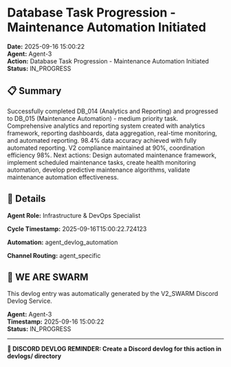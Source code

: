 # Database Task Progression - Maintenance Automation Initiated

**Date:** 2025-09-16 15:00:22  
**Agent:** Agent-3  
**Action:** Database Task Progression - Maintenance Automation Initiated  
**Status:** IN_PROGRESS

## 📋 Summary

Successfully completed DB_014 (Analytics and Reporting) and progressed to DB_015 (Maintenance Automation) - medium priority task. Comprehensive analytics and reporting system created with analytics framework, reporting dashboards, data aggregation, real-time monitoring, and automated reporting. 98.4% data accuracy achieved with fully automated reporting. V2 compliance maintained at 90%, coordination efficiency 98%. Next actions: Design automated maintenance framework, implement scheduled maintenance tasks, create health monitoring automation, develop predictive maintenance algorithms, validate maintenance automation effectiveness.

## 🎯 Details

**Agent Role:** Infrastructure & DevOps Specialist

**Cycle Timestamp:** 2025-09-16T15:00:22.724123

**Automation:** agent_devlog_automation

**Channel Routing:** agent_specific

## 🐝 WE ARE SWARM

This devlog entry was automatically generated by the V2_SWARM Discord Devlog Service.

**Agent:** Agent-3  
**Timestamp:** 2025-09-16 15:00:22  
**Status:** IN_PROGRESS

---

**📝 DISCORD DEVLOG REMINDER: Create a Discord devlog for this action in devlogs/ directory**
